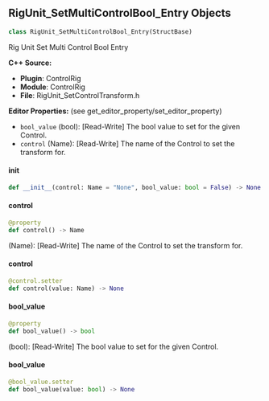 ## RigUnit_SetMultiControlBool_Entry Objects

```python
class RigUnit_SetMultiControlBool_Entry(StructBase)
```

Rig Unit Set Multi Control Bool Entry

**C++ Source:**

- **Plugin**: ControlRig
- **Module**: ControlRig
- **File**: RigUnit_SetControlTransform.h

**Editor Properties:** (see get_editor_property/set_editor_property)

- ``bool_value`` (bool):  [Read-Write] The bool value to set for the given Control.
- ``control`` (Name):  [Read-Write] The name of the Control to set the transform for.

<a id="unreal.RigUnit_SetMultiControlBool_Entry.__init__"></a>

#### __init__

```python
def __init__(control: Name = "None", bool_value: bool = False) -> None
```

<a id="unreal.RigUnit_SetMultiControlBool_Entry.control"></a>

#### control

```python
@property
def control() -> Name
```

(Name):  [Read-Write] The name of the Control to set the transform for.

<a id="unreal.RigUnit_SetMultiControlBool_Entry.control"></a>

#### control

```python
@control.setter
def control(value: Name) -> None
```

<a id="unreal.RigUnit_SetMultiControlBool_Entry.bool_value"></a>

#### bool_value

```python
@property
def bool_value() -> bool
```

(bool):  [Read-Write] The bool value to set for the given Control.

<a id="unreal.RigUnit_SetMultiControlBool_Entry.bool_value"></a>

#### bool_value

```python
@bool_value.setter
def bool_value(value: bool) -> None
```

<a id="unreal.RigUnit_SetMultiControlBool"></a>